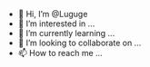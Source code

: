 - 👋 Hi, I’m @Luguge
- 👀 I’m interested in ...
- 🌱 I’m currently learning ...
- 💞️ I’m looking to collaborate on ...
- 📫 How to reach me ...

<!---
Luguge/Luguge is a ✨ special ✨ repository because its `README.md` (this file) appears on your GitHub profile.
You can click the Preview link to take a look at your changes.
--->
